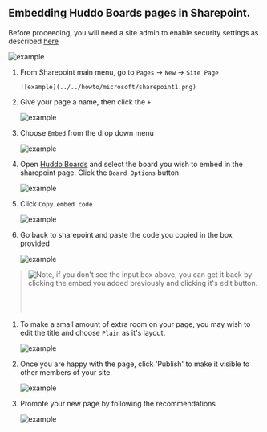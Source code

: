 ## Embedding Huddo Boards pages in Sharepoint.

Before proceeding, you will need a site admin to enable security settings as described [here](admin.md)

![example](../../howto/microsoft/sharepoint10.png)

1. From Sharepoint main menu, go to `Pages` -> `New` -> `Site Page`

       ![example](../../howto/microsoft/sharepoint1.png)


1. Give your page a name, then click the `+`

      ![example](../../howto/microsoft/sharepoint2.png)

1. Choose `Embed` from the drop down menu

      ![example](../../howto/microsoft/sharepoint3.png)

1. Open [Huddo Boards](https://boards.huddo.com/) and select the board you wish to embed in the sharepoint page.  Click the `Board Options` button

      ![example](../../howto/microsoft/sharepoint4.png)

1. Click `Copy embed code`

      ![example](../../howto/microsoft/sharepoint5.png)

1. Go back to sharepoint and paste the code you copied in the box provided

      ![example](../../howto/microsoft/sharepoint6.png)

> <img style="float: left;" src="sharepoint6.5.png" /> Note, if you don't see the input box above, you can get it back by clicking the embed you added previously and clicking it's edit button. <br><br><br><br>

1. To make a small amount of extra room on your page, you may wish to edit the title and choose `Plain` as it's layout.

      ![example](../../howto/microsoft/sharepoint7.png)

1. Once you are happy with the page, click 'Publish' to make it visible to other members of your site.

      ![example](../../howto/microsoft/sharepoint8.png)

1. Promote your new page by following the recommendations

      ![example](../../howto/microsoft/sharepoint9.png)
